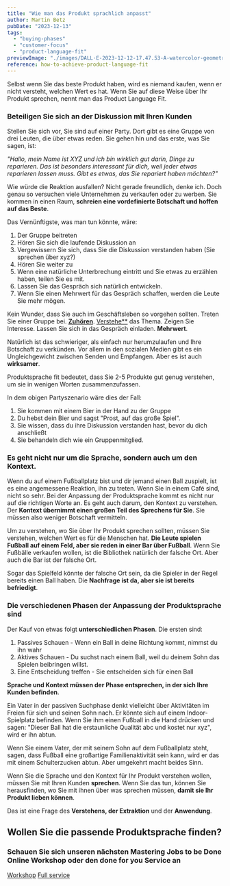 ```yaml
---
title: "Wie man das Produkt sprachlich anpasst"
author: Martin Betz
pubDate: "2023-12-13"
tags:
  - "buying-phases"
  - "customer-focus"
  - "product-language-fit"
previewImage: "./images/DALL·E-2023-12-12-17.47.53-A-watercolor-geometric-style-illustration-of-a-businesswoman-whispering-something-into-the-ear-of-a-businessman-while-holding-a-small-present-in-one-.png"
reference: how-to-achieve-product-language-fit
---
```


Selbst wenn Sie das beste Produkt haben, wird es niemand kaufen, wenn er nicht versteht, welchen Wert es hat. Wenn Sie auf diese Weise über Ihr Produkt sprechen, nennt man das Product Language Fit.

### Beteiligen Sie sich an der Diskussion mit Ihren Kunden

Stellen Sie sich vor, Sie sind auf einer Party. Dort gibt es eine Gruppe von drei Leuten, die über etwas reden. Sie gehen hin und das erste, was Sie sagen, ist:

_"Hallo, mein Name ist XYZ und ich bin wirklich gut darin, Dinge zu reparieren. Das ist besonders interessant für dich, weil jeder etwas reparieren lassen muss. Gibt es etwas, das Sie repariert haben möchten?"_

Wie würde die Reaktion ausfallen? Nicht gerade freundlich, denke ich. Doch genau so versuchen viele Unternehmen zu verkaufen oder zu werben. Sie kommen in einen Raum, **schreien eine vordefinierte Botschaft und hoffen auf das Beste**.

Das Vernünftigste, was man tun könnte, wäre:

1. Der Gruppe beitreten
2. Hören Sie sich die laufende Diskussion an
3. Vergewissern Sie sich, dass Sie die Diskussion verstanden haben (Sie sprechen über xyz?)
4. Hören Sie weiter zu
5. Wenn eine natürliche Unterbrechung eintritt und Sie etwas zu erzählen haben, teilen Sie es mit.
6. Lassen Sie das Gespräch sich natürlich entwickeln.
7. Wenn Sie einen Mehrwert für das Gespräch schaffen, werden die Leute Sie mehr mögen.

Kein Wunder, dass Sie auch im Geschäftsleben so vorgehen sollten. Treten Sie einer Gruppe bei. **[Zuhören](/blog/fünf-schritte-um-bessere-fragen-zu-stellen/)**. [Verstehe**](/blog/ungelernte-informationen-vermitteln/) das Thema. Zeigen Sie Interesse. Lassen Sie sich in das Gespräch einladen. **Mehrwert**.

Natürlich ist das schwieriger, als einfach nur herumzulaufen und Ihre Botschaft zu verkünden. Vor allem in den sozialen Medien gibt es ein Ungleichgewicht zwischen Senden und Empfangen. Aber es ist auch **wirksamer**.

Produktsprache fit bedeutet, dass Sie 2-5 Produkte gut genug verstehen, um sie in wenigen Worten zusammenzufassen.

In dem obigen Partyszenario wäre dies der Fall:

1. Sie kommen mit einem Bier in der Hand zu der Gruppe
2. Du hebst dein Bier und sagst "Prost, auf das große Spiel".
3. Sie wissen, dass du ihre Diskussion verstanden hast, bevor du dich anschließt
4. Sie behandeln dich wie ein Gruppenmitglied.

### Es geht nicht nur um die Sprache, sondern auch um den Kontext.

Wenn du auf einem Fußballplatz bist und dir jemand einen Ball zuspielt, ist es eine angemessene Reaktion, ihn zu treten. Wenn Sie in einem Café sind, nicht so sehr. Bei der Anpassung der Produktsprache kommt es nicht nur auf die richtigen Worte an. Es geht auch darum, den Kontext zu verstehen. Der **Kontext übernimmt einen großen Teil des Sprechens für Sie**. Sie müssen also weniger Botschaft vermitteln.

Um zu verstehen, wo Sie über Ihr Produkt sprechen sollten, müssen Sie verstehen, welchen Wert es für die Menschen hat. **Die Leute spielen Fußball auf einem Feld, aber sie reden in einer Bar über Fußball**. Wenn Sie Fußbälle verkaufen wollen, ist die Bibliothek natürlich der falsche Ort. Aber auch die Bar ist der falsche Ort.

Sogar das Spielfeld könnte der falsche Ort sein, da die Spieler in der Regel bereits einen Ball haben. Die **Nachfrage ist da, aber sie ist bereits befriedigt**.

### Die verschiedenen Phasen der Anpassung der Produktsprache sind

Der Kauf von etwas folgt **unterschiedlichen Phasen**. Die ersten sind:

1. Passives Schauen - Wenn ein Ball in deine Richtung kommt, nimmst du ihn wahr
2. Aktives Schauen - Du suchst nach einem Ball, weil du deinem Sohn das Spielen beibringen willst.
3. Eine Entscheidung treffen - Sie entscheiden sich für einen Ball

**Sprache und Kontext müssen der Phase entsprechen, in der sich Ihre Kunden befinden**.

Ein Vater in der passiven Suchphase denkt vielleicht über Aktivitäten im Freien für sich und seinen Sohn nach. Er könnte sich auf einem Indoor-Spielplatz befinden. Wenn Sie ihm einen Fußball in die Hand drücken und sagen: "Dieser Ball hat die erstaunliche Qualität abc und kostet nur xyz", wird er ihn abtun.

Wenn Sie einem Vater, der mit seinem Sohn auf dem Fußballplatz steht, sagen, dass Fußball eine großartige Familienaktivität sein kann, wird er das mit einem Schulterzucken abtun. Aber umgekehrt macht beides Sinn.

Wenn Sie die Sprache und den Kontext für Ihr Produkt verstehen wollen, müssen Sie mit Ihren Kunden **sprechen**. Wenn Sie das tun, können Sie herausfinden, wo Sie mit ihnen über was sprechen müssen, **damit sie Ihr Produkt lieben können**.

Das ist eine Frage des **Verstehens, der Extraktion** und der **Anwendung**.

## Wollen Sie die passende Produktsprache finden?

### Schauen Sie sich unseren nächsten Mastering Jobs to be Done Online Workshop oder den done for you Service an

[Workshop](/services/mastering-jobs-to-be-done-online-workshop/) [Full service](/services/jobs-to-be-done-agency/)
